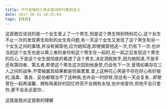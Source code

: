 ```yaml
---
title: 卢巧音唱的三角志歌词所代表的含义
date: 2017-10-31 18:25:04
tags: [情感]
---
```


这首歌应该说的是一个女生爱上了一个男生,但是这个男生特别特别花心,这个女生不止一次的发现男生和别的女生有问题,有一天这个女生又发现了这个男生和另一个女生之间的事情,并没有揭穿他,应为她知道,即使揭穿他这一次,仍有下一次.也许当初这个女生也是以第三者的身份和这个男生在一起的,在一起之后发现这个男生的花心,于是这个女生就彻底的看透了这个男生,决定洒脱放手,因为她知道,不放手还有第四者、第五者,即使这个男生这次回到他身旁,仍会有下一次.爱情如果存在三人之间的战争,不管输赢其结果都是伤痕累累.爱上这种花心男是不存在好心有好报的,温柔、善良、妥协都根治不了这种病,也许会一时好转,但总有一天会复发...即使曾在一起再温馨、拥有再美好的回忆终究不会拥有永恒,也许他爱你,但他不会只爱你,更不会永远爱你...

这就是我对这首歌的理解

